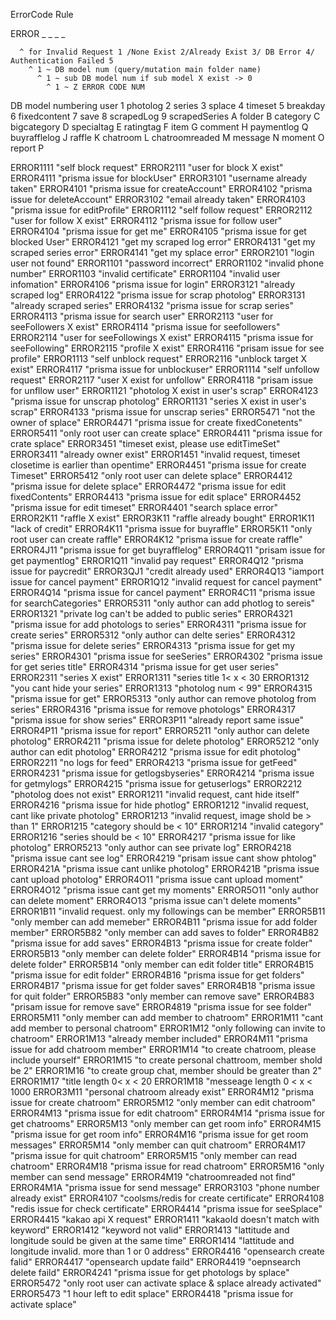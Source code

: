 
ErrorCode Rule

ERROR _ _ _ _

      ^ for Invalid Request 1 /None Exist 2/Already Exist 3/ DB Error 4/ Authentication Failed 5 
        ^ 1 ~ DB model num (query/mutation main folder name)
          ^ 1 ~ sub DB model num if sub model X exist -> 0
            ^ 1 ~ Z ERROR CODE NUM
  
  DB model numbering
  user 1
  photolog 2
  series 3
  splace 4
  timeset 5
  breakday 6
  fixedcontent 7
  save 8
  scrapedLog 9
  scrapedSeries A
  folder B
  category C
  bigcategory D
  specialtag E
  ratingtag F
  item G
  comment H
  paymentlog Q
  buyrafflelog J
  raffle K
  chatroom L
  chatroomreaded M
  message N
  moment O
  report P
  
  ERROR1111 "self block request"
  ERROR2111 "user for block X exist"
  ERROR4111 "prisma issue for blockUser"
  ERROR3101 "username already taken"
  ERROR4101 "prisma issue for createAccount"
  ERROR4102 "prisma issue for deleteAccount"
  ERROR3102 "email already taken"
  ERROR4103 "prisma issue for editProfile"
  ERROR1112 "self follow request"
  ERROR2112 "user for follow X exist"
  ERROR4112 "prisma issue for follow user"
  ERROR4104 "prisma issue for get me"
  ERROR4105 "prisma issue for get blocked User"
  ERROR4121 "get my scraped log error"
  ERROR4131 "get my scraped series error"
  ERROR4141 "get my splace error"
  ERROR2101 "login user not found"
  ERROR1101 "password incorrect"
  ERROR1102 "invalid phone number"
  ERROR1103 "invalid certificate"
  ERROR1104 "invalid user infomation"
  ERROR4106 "prisma issue for login"
  ERROR3121 "already scraped log"
  ERROR4122 "prisma issue for scrap photolog"
  ERROR3131 "already scraped series"
  ERROR4132 "prisma issue for scrap series"
  ERROR4113 "prisma issue for search user"
  ERROR2113 "user for seeFollowers X exist"
  ERROR4114 "prisma issue for seefollowers"
  ERROR2114 "user for seeFollowings X exist"
  ERROR4115 "prisma issue for seeFollowing"
  ERROR2115 "profile X exist"
  ERROR4116 "prisam issue for see profile"
  ERROR1113 "self unblock request"
  ERROR2116 "unblock target X exist"
  ERROR4117 "prisma issue for unblockuser"
  ERROR1114 "self unfollow request"
  ERROR2117 "user X exist for unfollow"
  ERROR4118 "prisam issue for unfllow user"
  ERROR1121 "photolog X exist in user's scrap"
  ERROR4123 "prisma issue for unscrap photolog"
  ERROR1131 "series X exist in user's scrap"
  ERROR4133 "prisma issue for unscrap series"
  ERROR5471 "not the owner of splace"
  ERROR4471 "prisma issue for create fixedConetents"
  ERROR5411 "only root user can create splace"
  ERROR4411 "prisma issue for crate splace"
  ERROR3451 "timeset exist, please use editTimeSet"
  ERROR3411 "already owner exist"
  ERROR1451 "invalid request, timeset closetime is earlier than opentime"
  ERROR4451 "prisma issue for create Timeset"
  ERROR5412 "only root user can delete splace"
  ERROR4412 "prisma issue for delete splace"
  ERROR4472 "prisma issue for edit fixedContents"
  ERROR4413 "prisma issue for edit splace"
  ERROR4452 "prisma issue for edit timeset"
  ERROR4401 "search splace error"
  ERROR2K11 "raffle X exist"
  ERROR3K11 "raffle already bought"
  ERROR1K11 "lack of credit"
  ERROR4K11 "prisma issue for buyraffle"
  ERROR5K11 "only root user can create raffle"
  ERROR4K12 "prisma issue for create raffle"
  ERROR4J11 "prisma issue for get buyrafflelog"
  ERROR4Q11 "prisam issue for get paymentlog"
  ERROR1Q11 "invalid pay request"
  ERROR4Q12 "prisma issue for paycredit"
  ERROR3QJ1 "credit already used"
  ERROR4Q13 "iamport issue for cancel payment"
  ERROR1Q12 "invalid request for cancel payment"
  ERROR4Q14 "prisma issue for cancel payment"
  ERROR4C11 "prisma issue for searchCategories"
  ERROR5311 "only author can add photlog to sereis"
  ERROR1321 "private log can't be added to public series"
  ERROR4321 "prisma issue for add photologs to series"
  ERROR4311 "prisma issue for create series"
  ERROR5312 "only author can delte series"
  ERROR4312 "prisma issue for delete series"
  ERROR4313 "prisma issue for get my series"
  ERROR4301 "prisma issue for seeSeries"
  ERROR4302 "prisma issue for get series title"
  ERROR4314 "prisma issue for get user series"
  ERROR2311 "series X exist"
  ERROR1311 "series title 1< x < 30
  ERROR1312 "you cant hide your series"
  ERROR1313 "photolog num < 99"
  ERROR4315 "prisma issue for get"
  ERROR5313 "only author can remove photolog from series"
  ERROR4316 "prisma issue for remove photologs"
  ERROR4317 "prisma issue for show series"
  ERROR3P11 "already report same issue"
  ERROR4P11 "prisma issue for report"
  ERROR5211 "only author can delete photolog"
  ERROR4211 "prisma issue for delete photolog"
  ERROR5212 "only author can edit photolog"
  ERROR4212 "prisma issue for edit photolog"
  ERROR2211 "no logs for feed"
  ERROR4213 "prisma issue for getFeed"
  ERROR4231 "prisma issue for getlogsbyseries"
  ERROR4214 "prisma issue for getmylogs"
  ERROR4215 "prisma issue for getuserlogs"
  ERROR2212 "photolog does not exist"
  ERROR1211 "invalid request, cant hide itself"
  ERROR4216 "prisma issue for hide photlog"
  ERROR1212 "invalid request, cant like private photolog"
  ERROR1213 "invalid request, image shold be > than 1"
  ERROR1215 "category should be < 10"
  ERROR1214 "invalid category"
  ERROR1216 "series should be < 10"
  ERROR4217 "prisma issue for like photolog"
  ERROR5213 "only author can see private log"
  ERROR4218 "prisma issue cant see log"
  ERROR4219 "prisam issue cant show phtolog"
  ERROR421A "prisma issue cant unlike photolog"
  ERROR421B "prisma issue cant upload photolog"
  ERROR4O11 "prisma issue cant upload moment"
  ERROR4O12 "prisma issue cant get my moments"
  ERROR5O11 "only author can delete moment"
  ERROR4O13 "prisma issue can't delete moments"
  ERROR1B11 "invalid request. only my followings can be member"
  ERROR5B11 "only member can add memeber"
  ERROR4B11 "prisma issue for add folder member"
  ERROR5B82 "only member can add saves to folder"
  ERROR4B82 "prisma issue for add saves"
  ERROR4B13 "prisma issue for create folder"
  ERROR5B13 "only member can delete folder"
  ERROR4B14 "prisma issue for delete folder"
  ERROR5B14 "only member can edit folder title"
  ERROR4B15 "prisma issue for edit folder"
  ERROR4B16 "prisma issue for get folders"
  ERROR4B17 "prisma issue for get folder saves"
  ERROR4B18 "prisma issue for quit folder"
  ERROR5B83 "only member can remove save"
  ERROR4B83 "prisam issue for remove save"
  ERROR4819 "prisma issue for see folder"
  ERROR5M11 "only member can add member to chatroom"
  ERROR1M11 "cant add member to personal chatroom"
  ERROR1M12 "only following can invite to chatroom"
  ERROR1M13 "already member included"
  ERROR4M11 "prisma issue for add chatroom member"
  ERROR1M14 "to create chatroom, please include yourself"
  ERROR1M15 "to create personal chattroom, member shold be 2"
  ERROR1M16 "to create group chat, member should be greater than 2"
  ERROR1M17 "title length 0< x < 20
  ERROR1M18 "messeage length 0 < x < 1000
  ERROR3M11 "personal chatroom already exist"
  ERROR4M12 "prisma issue for create chatroom"
  ERROR5M12 "only member can edit chatroom"
  ERROR4M13 "prisma issue for edit chatroom"
  ERROR4M14 "prisma issue for get chatrooms"
  ERROR5M13 "only member can get room info"
  ERROR4M15 "prisma issue for get room info"
  ERROR4M16 "prisma issue for get room messages"
  ERROR5M14 "only member can quit chatroom"
  ERROR4M17 "prisma issue for quit chatroom"
  ERROR5M15 "only member can read chatroom"
  ERROR4M18 "prisma issue for read chatroom"
  ERROR5M16 "only member can send message"
  ERROR4M19 "chatroomreaded not find"
  ERROR4M1A "prisma issue for send message"
  ERROR3103 "phone number already exist"
  ERROR4107 "coolsms/redis for create certificate"
  ERROR4108 "redis issue for check certificate"
  ERROR4414 "prisma issue for seeSplace"
  ERROR4415 "kakao api X request"
  ERROR1411 "kakaoId doesn't match with keyword"
  ERROR1412 "keyword not valid"
  ERROR1413 "lattitude and longitude sould be given at the same time"
  ERROR1414 "lattitude and longitude invalid. more than 1 or 0 address"
  ERROR4416 "opensearch create falid"
  ERROR4417 "opensearch update faild"
  ERROR4419 "oepnsearch delete faild"
  ERROR4241 "prisma issue for get photologs by splace"
  ERROR5472 "only root user can activate splace & splace already activated"
  ERROR5473 "1 hour left to edit splace"
  ERROR4418 "prisma issue for activate splace"


